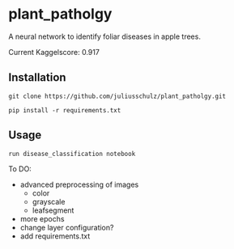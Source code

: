 # plant_patholgy

A neural network to identify foliar diseases in apple trees.

Current Kaggelscore: 0.917

## Installation
```
git clone https://github.com/juliusschulz/plant_patholgy.git

pip install -r requirements.txt
```
## Usage
```
run disease_classification notebook
```

To DO:
- advanced preprocessing of images
    - color
    - grayscale
    - leafsegment
- more epochs
- change layer configuration?
- add requirements.txt
